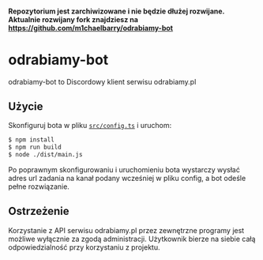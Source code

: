 #### Repozytorium jest zarchiwizowane i nie będzie dłużej rozwijane. Aktualnie rozwijany fork znajdziesz na https://github.com/m1chaelbarry/odrabiamy-bot

# odrabiamy-bot
odrabiamy-bot to Discordowy klient serwisu odrabiamy.pl

## Użycie
Skonfiguruj bota w pliku [`src/config.ts`](src/config.ts) i uruchom:
```bash
$ npm install
$ npm run build
$ node ./dist/main.js
```
Po poprawnym skonfigurowaniu i uruchomieniu bota wystarczy wysłać adres url zadania na kanał podany wcześniej w pliku config, a bot odeśle pełne rozwiązanie.

## Ostrzeżenie
Korzystanie z API serwisu odrabiamy.pl przez zewnętrzne programy jest możliwe wyłącznie za zgodą administracji. Użytkownik bierze na siebie całą odpowiedzialność przy korzystaniu z projektu.
